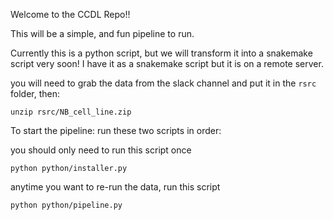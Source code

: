 Welcome to the CCDL Repo!! 

This will be a simple, and fun pipeline to run.

Currently this is a python script, but we will transform it into a snakemake script very soon!
I have it as a snakemake script but it is on a remote server.


you will need to grab the data from the slack channel and put it in the 
```rsrc``` folder, then:

```unzip rsrc/NB_cell_line.zip```

To start the pipeline: run these two scripts in order:

you should only need to run this script once

```python python/installer.py```

anytime you want to re-run the data, run this script

```python python/pipeline.py```
